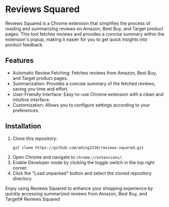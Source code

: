 # Reviews Squared

Reviews Squared is a Chrome extension that simplifies the process of reading and summarizing reviews on Amazon, Best Buy, and Target product pages. This tool fetches reviews and provides a concise summary within the extension's popup, making it easier for you to get quick insights into product feedback.

## Features
- Automatic Review Fetching: Fetches reviews from Amazon, Best Buy, and Target product pages.
- Summarization: Provides a concise summary of the fetched reviews, saving you time and effort.
- User-Friendly Interface: Easy-to-use Chrome extension with a clean and intuitive interface.
- Customization: Allows you to configure settings according to your preferences.

## Installation

1. Clone this repository:
   ```
   git clone https://github.com/ading2210/reviews-squared.git
   ```
2. Open Chrome and navigate to `chrome://extensions/`.
3. Enable Developer mode by clicking the toggle switch in the top right corner.
4. Click the "Load unpacked" button and select the cloned repository directory.

Enjoy using Reviews Squared to enhance your shopping experience by quickly accessing summarized reviews from Amazon, Best Buy, and Target!# Reviews Squared